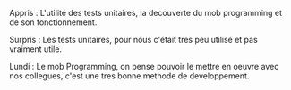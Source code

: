 Appris : L'utilité des tests unitaires, la decouverte du mob programming et de son fonctionnement.

Surpris : Les tests unitaires, pour nous c'était tres peu utilisé et pas vraiment utile.

Lundi : Le mob Programming, on pense pouvoir le mettre en oeuvre avec nos collegues, c'est une tres bonne methode de developpement.